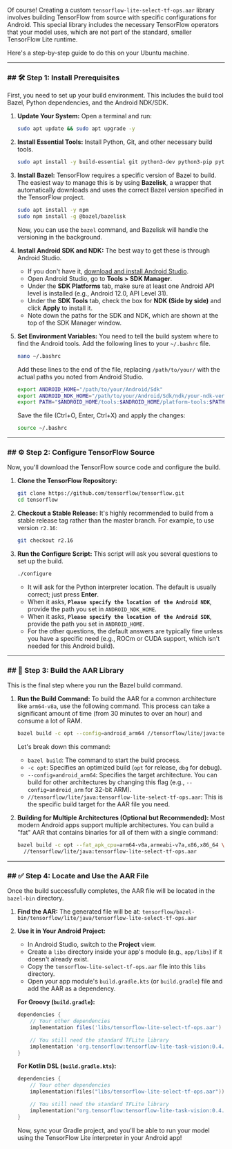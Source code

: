 Of course\! Creating a custom `tensorflow-lite-select-tf-ops.aar` library involves building TensorFlow from source with specific configurations for Android. This special library includes the necessary TensorFlow operators that your model uses, which are not part of the standard, smaller TensorFlow Lite runtime.

Here's a step-by-step guide to do this on your Ubuntu machine.

-----

### \#\# 🛠️ Step 1: Install Prerequisites

First, you need to set up your build environment. This includes the build tool Bazel, Python dependencies, and the Android NDK/SDK.

1.  **Update Your System:**
    Open a terminal and run:

    ```bash
    sudo apt update && sudo apt upgrade -y
    ```

2.  **Install Essential Tools:**
    Install Python, Git, and other necessary build tools.

    ```bash
    sudo apt install -y build-essential git python3-dev python3-pip python3-venv
    ```

3.  **Install Bazel:**
    TensorFlow requires a specific version of Bazel to build. The easiest way to manage this is by using **Bazelisk**, a wrapper that automatically downloads and uses the correct Bazel version specified in the TensorFlow project.

    ```bash
    sudo apt install -y npm
    sudo npm install -g @bazel/bazelisk
    ```

    Now, you can use the `bazel` command, and Bazelisk will handle the versioning in the background.

4.  **Install Android SDK and NDK:**
    The best way to get these is through Android Studio.

      * If you don't have it, [download and install Android Studio](https://developer.android.com/studio).
      * Open Android Studio, go to **Tools \> SDK Manager**.
      * Under the **SDK Platforms** tab, make sure at least one Android API level is installed (e.g., Android 12.0, API Level 31).
      * Under the **SDK Tools** tab, check the box for **NDK (Side by side)** and click **Apply** to install it.
      * Note down the paths for the SDK and NDK, which are shown at the top of the SDK Manager window.

5.  **Set Environment Variables:**
    You need to tell the build system where to find the Android tools. Add the following lines to your `~/.bashrc` file.

    ```bash
    nano ~/.bashrc
    ```

    Add these lines to the end of the file, replacing `/path/to/your/` with the actual paths you noted from Android Studio.

    ```bash
    export ANDROID_HOME="/path/to/your/Android/Sdk"
    export ANDROID_NDK_HOME="/path/to/your/Android/Sdk/ndk/your-ndk-version"
    export PATH="$ANDROID_HOME/tools:$ANDROID_HOME/platform-tools:$PATH"
    ```

    Save the file (Ctrl+O, Enter, Ctrl+X) and apply the changes:

    ```bash
    source ~/.bashrc
    ```

-----

### \#\# ⚙️ Step 2: Configure TensorFlow Source

Now, you'll download the TensorFlow source code and configure the build.

1.  **Clone the TensorFlow Repository:**

    ```bash
    git clone https://github.com/tensorflow/tensorflow.git
    cd tensorflow
    ```

2.  **Checkout a Stable Release:**
    It's highly recommended to build from a stable release tag rather than the master branch. For example, to use version `r2.16`:

    ```bash
    git checkout r2.16
    ```

3.  **Run the Configure Script:**
    This script will ask you several questions to set up the build.

    ```bash
    ./configure
    ```

      * It will ask for the Python interpreter location. The default is usually correct; just press **Enter**.
      * When it asks, **`Please specify the location of the Android NDK`**, provide the path you set in `ANDROID_NDK_HOME`.
      * When it asks, **`Please specify the location of the Android SDK`**, provide the path you set in `ANDROID_HOME`.
      * For the other questions, the default answers are typically fine unless you have a specific need (e.g., ROCm or CUDA support, which isn't needed for this Android build).

-----

### \#\# 🚀 Step 3: Build the AAR Library

This is the final step where you run the Bazel build command.

1.  **Run the Build Command:**
    To build the AAR for a common architecture like `arm64-v8a`, use the following command. This process can take a significant amount of time (from 30 minutes to over an hour) and consume a lot of RAM.

    ```bash
    bazel build -c opt --config=android_arm64 //tensorflow/lite/java:tensorflow-lite-select-tf-ops.aar
    ```

    Let's break down this command:

      * `bazel build`: The command to start the build process.
      * `-c opt`: Specifies an optimized build (`opt` for release, `dbg` for debug).
      * `--config=android_arm64`: Specifies the target architecture. You can build for other architectures by changing this flag (e.g., `--config=android_arm` for 32-bit ARM).
      * `//tensorflow/lite/java:tensorflow-lite-select-tf-ops.aar`: This is the specific build target for the AAR file you need.

2.  **Building for Multiple Architectures (Optional but Recommended):**
    Most modern Android apps support multiple architectures. You can build a "fat" AAR that contains binaries for all of them with a single command:

    ```bash
    bazel build -c opt --fat_apk_cpu=arm64-v8a,armeabi-v7a,x86,x86_64 \
      //tensorflow/lite/java:tensorflow-lite-select-tf-ops.aar
    ```

-----

### \#\# ✅ Step 4: Locate and Use the AAR File

Once the build successfully completes, the AAR file will be located in the `bazel-bin` directory.

1.  **Find the AAR:**
    The generated file will be at:
    `tensorflow/bazel-bin/tensorflow/lite/java/tensorflow-lite-select-tf-ops.aar`

2.  **Use it in Your Android Project:**

      * In Android Studio, switch to the **Project** view.
      * Create a `libs` directory inside your app's module (e.g., `app/libs`) if it doesn't already exist.
      * Copy the `tensorflow-lite-select-tf-ops.aar` file into this `libs` directory.
      * Open your app module's `build.gradle.kts` (or `build.gradle`) file and add the AAR as a dependency.

    **For Groovy (`build.gradle`):**

    ```groovy
    dependencies {
        // Your other dependencies
        implementation files('libs/tensorflow-lite-select-tf-ops.aar')

        // You still need the standard TFLite library
        implementation 'org.tensorflow:tensorflow-lite-task-vision:0.4.4' // Or another TFLite dependency
    }
    ```

    **For Kotlin DSL (`build.gradle.kts`):**

    ```kotlin
    dependencies {
        // Your other dependencies
        implementation(files("libs/tensorflow-lite-select-tf-ops.aar"))

        // You still need the standard TFLite library
        implementation("org.tensorflow:tensorflow-lite-task-vision:0.4.4") // Or another TFLite dependency
    }
    ```

    Now, sync your Gradle project, and you'll be able to run your model using the TensorFlow Lite interpreter in your Android app\!
